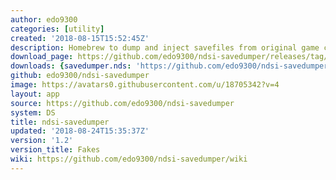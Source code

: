 ```yaml
---
author: edo9300
categories: [utility]
created: '2018-08-15T15:52:45Z'
description: Homebrew to dump and inject savefiles from original game cards on dsi
download_page: https://github.com/edo9300/ndsi-savedumper/releases/tag/1.2
downloads: {savedumper.nds: 'https://github.com/edo9300/ndsi-savedumper/releases/download/1.2/savedumper.nds'}
github: edo9300/ndsi-savedumper
image: https://avatars0.githubusercontent.com/u/18705342?v=4
layout: app
source: https://github.com/edo9300/ndsi-savedumper
system: DS
title: ndsi-savedumper
updated: '2018-08-24T15:35:37Z'
version: '1.2'
version_title: Fakes
wiki: https://github.com/edo9300/ndsi-savedumper/wiki
---
```

